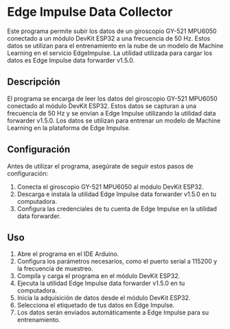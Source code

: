 # Edge Impulse Data Collector
Este programa permite subir los datos de un giroscopio GY-521 MPU6050 conectado a un módulo DevKit ESP32 a una frecuencia de 50 Hz. Estos datos se utilizan para el entrenamiento en la nube de un modelo de Machine Learning en el servicio EdgeImpulse. La utilidad utilizada para cargar los datos es Edge Impulse data forwarder v1.5.0.

## Descripción
El programa se encarga de leer los datos del giroscopio GY-521 MPU6050 conectado al módulo DevKit ESP32. Estos datos se capturan a una frecuencia de 50 Hz y se envían a Edge Impulse utilizando la utilidad data forwarder v1.5.0. Los datos se utilizan para entrenar un modelo de Machine Learning en la plataforma de Edge Impulse.

## Configuración
Antes de utilizar el programa, asegúrate de seguir estos pasos de configuración:
<ol>
<li>Conecta el giroscopio GY-521 MPU6050 al módulo DevKit ESP32.
</li>
<li>Descarga e instala la utilidad Edge Impulse data forwarder v1.5.0 en tu computadora.
</li>
<li>Configura las credenciales de tu cuenta de Edge Impulse en la utilidad data forwarder.</li>
</ol>

## Uso
<ol>
<li>Abre el programa en el IDE Arduino.</li>
<li>Configura los parámetros necesarios, como el puerto serial a 115200 y la frecuencia de muestreo.</li>
<li>Compila y carga el programa en el módulo DevKit ESP32.</li>
<li>Ejecuta la utilidad Edge Impulse data forwarder v1.5.0 en tu computadora. </li>
<li>Inicia la adquisición de datos desde el módulo DevKit ESP32. </li>
<li>Selecciona el etiquetado de tus datos en Edge Impulse.</li>
<li>Los datos serán enviados automáticamente a Edge Impulse para su entrenamiento.</li> </ol>
